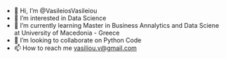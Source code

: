 - 👋 Hi, I’m @VasileiosVasileiou
- 👀 I’m interested in Data Science 
- 🌱 I’m currently learning Master in Business Annalytics and Data Sciene at University of Macedonia - Greece
- 💞️ I’m looking to collaborate on Python Code
- 📫 How to reach me vasiliou.v@gmail.com 

<!---
VasileiosVasileiou/VasileiosVasileiou is a ✨ special ✨ repository because its `README.md` (this file) appears on your GitHub profile.
You can click the Preview link to take a look at your changes.
--->
